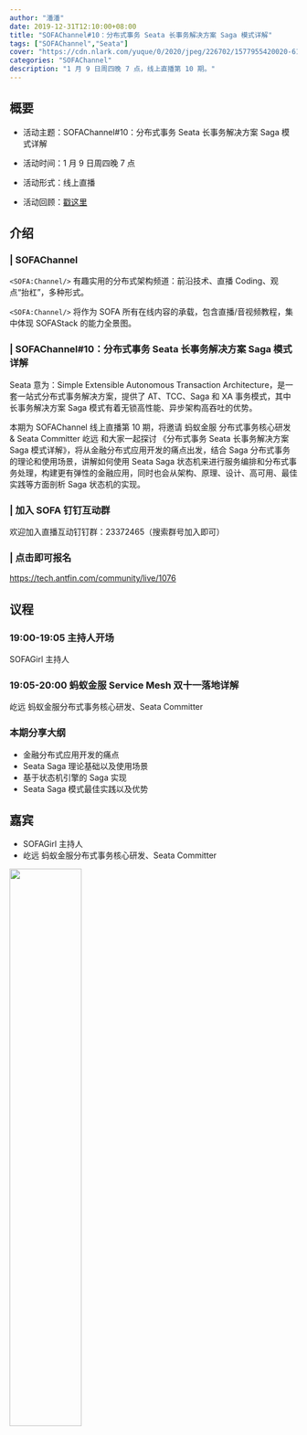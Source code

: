 ```yaml
---
author: "潘潘"
date: 2019-12-31T12:10:00+08:00
title: "SOFAChannel#10：分布式事务 Seata 长事务解决方案 Saga 模式详解"
tags: ["SOFAChannel","Seata"]
cover: "https://cdn.nlark.com/yuque/0/2020/jpeg/226702/1577955420020-6130e41b-14b0-46cc-a25e-e10fe19310ee.jpeg"
categories: "SOFAChannel"
description: "1 月 9 日周四晚 7 点，线上直播第 10 期。"
---
```


## 概要

- 活动主题：SOFAChannel#10：分布式事务 Seata 长事务解决方案 Saga 模式详解

- 活动时间：1 月 9 日周四晚 7 点

- 活动形式：线上直播

- 活动回顾：[戳这里](https://tech.antfin.com/community/live/1076)

## 介绍

### | SOFAChannel

`<SOFA:Channel/>` 有趣实用的分布式架构频道：前沿技术、直播 Coding、观点“抬杠”，多种形式。

`<SOFA:Channel/>` 将作为 SOFA 所有在线内容的承载，包含直播/音视频教程，集中体现 SOFAStack 的能力全景图。

### | SOFAChannel#10：分布式事务 Seata 长事务解决方案 Saga 模式详解

Seata 意为：Simple Extensible Autonomous Transaction Architecture，是一套一站式分布式事务解决方案，提供了 AT、TCC、Saga 和 XA 事务模式，其中长事务解决方案 Saga 模式有着无锁高性能、异步架构高吞吐的优势。

本期为 SOFAChannel 线上直播第 10 期，将邀请 蚂蚁金服 分布式事务核心研发 & Seata Committer 屹远 和大家一起探讨 《分布式事务 Seata 长事务解决方案 Saga 模式详解》，将从金融分布式应用开发的痛点出发，结合 Saga 分布式事务的理论和使用场景，讲解如何使用 Seata Saga 状态机来进行服务编排和分布式事务处理，构建更有弹性的金融应用，同时也会从架构、原理、设计、高可用、最佳实践等方面剖析 Saga 状态机的实现。

### | 加入 SOFA 钉钉互动群

欢迎加入直播互动钉钉群：23372465（搜索群号加入即可）

### | 点击即可报名

<https://tech.antfin.com/community/live/1076>

## 议程

### 19:00-19:05  主持人开场

SOFAGirl 主持人

### 19:05-20:00  蚂蚁金服 Service Mesh 双十一落地详解

屹远 蚂蚁金服分布式事务核心研发、Seata Committer

### 本期分享大纲

- 金融分布式应用开发的痛点
- Seata Saga 理论基础以及使用场景
- 基于状态机引擎的 Saga 实现
- Seata Saga 模式最佳实践以及优势

## 嘉宾

- SOFAGirl  主持人
- 屹远 蚂蚁金服分布式事务核心研发、Seata Committer

<img src="https://cdn.nlark.com/yuque/0/2020/jpeg/226702/1577956424943-4f275610-6536-4dc3-94d5-2a7999f80f43.jpeg" width=50%>
